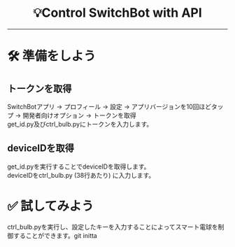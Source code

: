 <h1 align="center">
    💡Control SwitchBot with API
</h1>

---

# 🛠 準備をしよう

## トークンを取得
SwitchBotアプリ → プロフィール → 設定 → アプリバージョンを10回ほどタップ → 開発者向けオプション → トークンを取得<br>
get_id.py及びctrl_bulb.pyにトークンを入力します。

## deviceIDを取得

get_id.pyを実行することでdeviceIDを取得します。<br>
deviceIDをctrl_bulb.py (38行あたり) に入力します。

# ✅ 試してみよう

ctrl_bulb.pyを実行し、設定したキーを入力することによってスマート電球を制御することができます。git initta